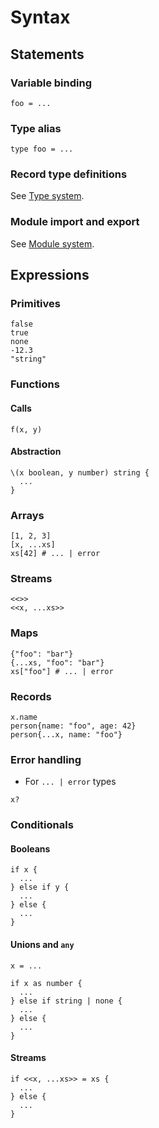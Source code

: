 # Syntax

## Statements

### Variable binding

```
foo = ...
```

### Type alias

```
type foo = ...
```

### Record type definitions

See [Type system](type_system.md#records).

### Module import and export

See [Module system](module_system.md).

## Expressions

### Primitives

```
false
true
none
-12.3
"string"
```

### Functions

#### Calls

```
f(x, y)
```

#### Abstraction

```
\(x boolean, y number) string {
  ...
}
```

### Arrays

```
[1, 2, 3]
[x, ...xs]
xs[42] # ... | error
```

### Streams

```
<<>>
<<x, ...xs>>
```

### Maps

```
{"foo": "bar"}
{...xs, "foo": "bar"}
xs["foo"] # ... | error
```

### Records

```
x.name
person{name: "foo", age: 42}
person{...x, name: "foo"}
```

### Error handling

- For `... | error` types

```
x?
```

### Conditionals

#### Booleans

```
if x {
  ...
} else if y {
  ...
} else {
  ...
}
```

#### Unions and `any`

```
x = ...

if x as number {
  ...
} else if string | none {
  ...
} else {
  ...
}
```

#### Streams

```
if <<x, ...xs>> = xs {
  ...
} else {
  ...
}
```
